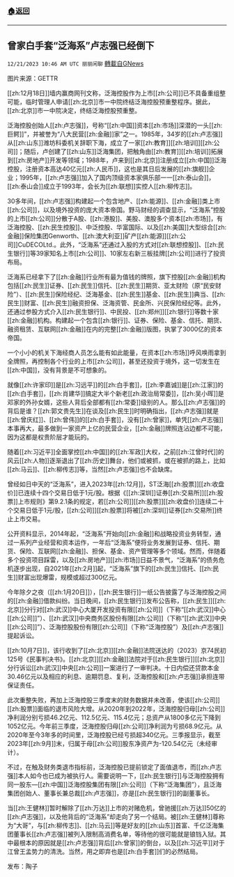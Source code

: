 ###  [:house:返回](README.md)
---


## 曾家白手套“泛海系”卢志强已经倒下
`12/21/2023 10:46 AM UTC 丽丽闲聊` [轉載自GNews](https://gnews.org/articles/2136170)

图片来源：GETTR

[[zh:12月18日]]墙内赢商网刊文称，泛海控股作为上市[[zh:公司]]已不具备重组整可能，临时管理人申请[[zh:北京]]市一中院终结泛海控股预重整程序。据此，[[zh:北京]]市一中院决定，终结泛海控股预重整。

泛海控股创始人[[zh:卢志强]]，号称“[[zh:中国]]资本[[zh:市场]]深潜的一头[[zh:巨鳄]]”，并被誉为“八大民营[[zh:金融]]家”之一。1985年，34岁的[[zh:卢志强]]从[[zh:山东]]潍坊科委机关辞职下海，成立了一家[[zh:教育]][[zh:培训]][[zh:公司]]；随后，卢创建了[[zh:山东]]泛海集团，把触角由[[zh:教育]][[zh:培训]]拓展到[[zh:房地产]]开发等领域；1988年，卢来到[[zh:北京]]注册成立[[zh:中国]]泛海控股，注册资本高达40亿元[[zh:人民币]]，这也是其日后发展的[[zh:旗舰]]企业；1995年，[[zh:卢志强]]加入了国内顶级资本家俱乐部一一[[zh:泰山会]]，[[zh:泰山会]]成立于1993年，会长为[[zh:联想]]实控人[[zh:柳传志]]。

30多年间，[[zh:卢志强]]构建起一个包含地产、[[zh:能源]]、[[zh:金融]]类上市[[zh:公司]]，以及境外投资的庞大资本帝国。野马财经的调查显示，“泛海系”控股的上市[[zh:公司]]分散于A股、[[zh:港股]]、美股、澳股多个资本[[zh:市场]]，有泛海控股、[[zh:民生控股]]、中泛控股、华富国际、以及[[zh:美国]]大型综合[[zh:金融]]保险集团Genworth、[[zh:澳大利亚]]矿产[[zh:能源]][[zh:公司]]CuDECOLtd.。此外，“泛海系”还通过入股的方式对[[zh:联想控股]]、[[zh:民生银行]]等39家知名上市[[zh:公司]]、10家左右新三板挂牌[[zh:公司]]进行了投资布局。

泛海系已经拿下了[[zh:金融]]行业所有最为值钱的牌照，旗下控股[[zh:金融]]机构包括[[zh:民生]]证券、[[zh:民生]]信托、[[zh:民生]]期货、亚太财险（原“民安财险”）、[[zh:民生]]保险经纪、泛海基金、[[zh:民生]]基金、[[zh:民生]]典当、[[zh:民生]]财富、[[zh:民生]]融资担保、泛海资管、民金所、兴民保险经纪等。此外，还通过参股方式介入[[zh:民生银行]]、中民投、[[zh:郑州]][[zh:银行]]等数十家[[zh:金融]]机构。构建起一个包含[[zh:银行]]、证券、保险、基金、信托、期货、融资租赁、互联网[[zh:金融]]在内的完整[[zh:金融]]版图，执掌了3000亿的资本帝国。

一个小小的机关下海经商人员怎么能有如此能量，在资本[[zh:市场]]呼风唤雨拿到全牌照，再控制各个行业的上市[[zh:公司]]，甚至还投资于境外，这一切发生在[[zh:中国]]，没有背景是不可想象的。

就像[[zh:许家印]]是[[zh:习远平]]的[[zh:白手套]]，[[zh:李嘉诚]]是[[zh:江家]]的[[zh:白手套]]，[[zh:肖建华]]搞定大半个新老[[zh:政治局常委]]，[[zh:吴小晖]]是邓家的外孙女婿，这些人背后全部都有[[zh:常委]]级别的人。那么[[zh:卢志强]]的背后是谁？[[zh:郭文贵先生]]在谈及[[zh:民生]]时明确指出，[[zh:卢志强]]就是[[zh:曾庆红]]、[[zh:曾伟]]的[[zh:白手套]]，没有[[zh:曾家]]，单凭[[zh:卢志强]]本事再大，最多做到一家资产上亿的民营企业，[[zh:金融]]牌照连沾边都不可能，因为这都是权贵阶层才能玩的。

随着[[zh:习近平]]全面掌控[[zh:中国]]的[[zh:军政]]大权，之前[[zh:江曾时代]]的风云[[zh:人物]]逐渐退出了[[zh:历史]]舞台，他们或被抓，或在被抓的路上，比如[[zh:马云]]、[[zh:柳传志]]等，当然[[zh:卢志强]]也不会缺席。

曾经如日中天的“泛海系”，进入2023年[[zh:12月]]，ST泛海[[zh:股票]][[zh:收盘价]]已连续十四个交易日低于1元/股。根据《[[zh:深圳]]证券[[zh:交易所]][[zh:股票]]上市规则》第9.2.1条的规定，若[[zh:公司]][[zh:股票]][[zh:收盘价]]连续二十个交易日低于1元/股，[[zh:公司]][[zh:股票]]将被[[zh:深圳]]证券[[zh:交易所]]终止上市交易。

公开资料显示，2014年起，“泛海系”开始向[[zh:金融]]和战略投资业务转型，通过一系列产业经营和资本运作，一年后“泛海系”便将业务发展到证券、信托、期货、保险、互联网[[zh:金融]]、担保、基金、资产管理等多个领域。然而，伴随着多个投资项目踩雷，以及[[zh:房地产]][[zh:市场]]日益不景气，“泛海系”的债务危机逐步出现，自2021年[[zh:2月]]起，“泛海系”旗下的[[zh:民生]]信托、[[zh:民生]]财富出现爆雷，规模或超过300亿元。

今年除夕之夜（[[zh:1月20日]]），[[zh:民生银行]]一纸公告披露了与泛海控股之间的[[zh:金融]]借款纠纷。当日晚间，[[zh:民生银行]]发布公告称，[[zh:民生]][[zh:北京]]分行对[[zh:武汉]]中心大厦开发投资有限[[zh:公司]]（下称“[[zh:武汉]]中心[[zh:公司]]”）、[[zh:武汉]]中央商务区股份有限[[zh:公司]]（下称“[[zh:武汉]]中央[[zh:公司]]”）、泛海控股股份有限[[zh:公司]]（下称“泛海控股”）及[[zh:卢志强]]提起诉讼。

[[zh:10月7日]]，该行收到了[[zh:北京]][[zh:金融]]法院送达的（2023）京74民初125号《民事判决书》。[[zh:北京]][[zh:金融]]法院对于[[zh:民生银行]][[zh:北京]]分行诉讼[[zh:武汉]]中央[[zh:公司]]一案进行了一审判决。十日内偿还贷款本金30.46亿元以及相应的利息、逾期罚息、复利，泛海控股和[[zh:卢志强]]承担连带保证责任。

此次重整失败，再加上泛海控股三季度末的财务数据并未改善，使该[[zh:公司]][[zh:股票]]面临的退市风险大增。从2020年到2022年，泛海控股归母[[zh:公司]]净利润分别亏损46.2亿元、112.5亿元、115.4亿元；总资产从1800多亿元下降到1052亿元。今年前三季度，泛海控股归母[[zh:公司]]净利润为亏损68.9亿元。从2020年至今3年多的时间里，泛海控股已经亏损超340亿元。三季报显示，截至2023年[[zh:9月]]末，归属于母[[zh:公司]]股东净资产为-120.54亿元（未经审计）。

不过，在触及财务类退市指标前，泛海控股已提前锁定了面值退市，而[[zh:卢志强]]本人如今也已成为被执行人。需要说明一下，[[zh:民生银行]]与泛海控股拥有同一股东—[[zh:中国]]泛海控股集团有限[[zh:公司]]（下称“泛海集团”），且泛海集团创始人、董事长兼总裁[[zh:卢志强]]，亦是[[zh:民生银行]]的副董事长。

当[[zh:王健林]]暂时解除了[[zh:万达]]上市的对赌危机，曾驰援[[zh:万达]]50亿的[[zh:卢志强]]，以及他背后的“泛海系”却走向了另一个结局。被[[zh:王健林]]尊称为“大哥”，与[[zh:柳传志]]、[[zh:马云]]等是好友的[[zh:山东]]首富、千亿泛海集团董事长[[zh:卢志强]]被列入限制高消费名单，等待他的很可能就是锒铛入狱。其中最根本的原因就是[[zh:卢志强]]背后[[zh:曾家]]的倒台，以及[[zh:习近平]]对于江曾王孟势力的清洗。当然，用之即弃也是[[zh:白手套]]们的必然结局。

    
发布：陶子
